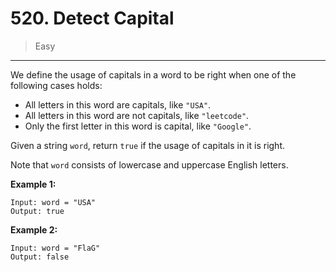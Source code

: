 # 520. Detect Capital

> Easy

------

We define the usage of capitals in a word to be right when one of the following cases holds:

- All letters in this word are capitals, like `"USA"`.
- All letters in this word are not capitals, like `"leetcode"`.
- Only the first letter in this word is capital, like `"Google"`.

Given a string `word`, return `true` if the usage of capitals in it is right.

Note that `word` consists of lowercase and uppercase English letters.

**Example 1:**

```
Input: word = "USA"
Output: true
```

**Example 2:**

```
Input: word = "FlaG"
Output: false
```